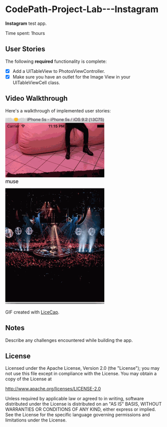 # CodePath-Project-Lab---Instagram

**Instagram** test app. 

Time spent: 1hours

## User Stories

The following **required** functionality is complete:

- [X] Add a UITableView to PhotosViewController.
- [X] Make sure you have an outlet for the Image View in your UITableViewCell class.

## Video Walkthrough 

Here's a walkthrough of implemented user stories:

<img src='instagram-Example.gif' title='Video Walkthrough' width='' alt='Video Walkthrough' />

GIF created with [LiceCap](http://www.cockos.com/licecap/).

## Notes

Describe any challenges encountered while building the app.

## License

Licensed under the Apache License, Version 2.0 (the "License");
you may not use this file except in compliance with the License.
You may obtain a copy of the License at

http://www.apache.org/licenses/LICENSE-2.0

Unless required by applicable law or agreed to in writing, software
distributed under the License is distributed on an "AS IS" BASIS,
WITHOUT WARRANTIES OR CONDITIONS OF ANY KIND, either express or implied.
See the License for the specific language governing permissions and
limitations under the License.
